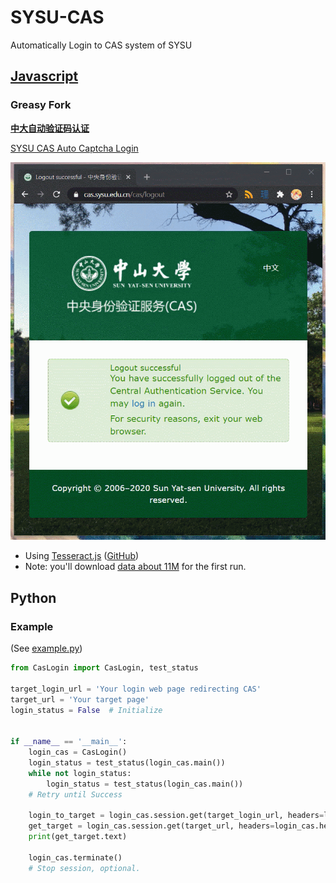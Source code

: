 # SYSU-CAS
Automatically Login to CAS system of SYSU

## [Javascript](CasLogin.js)
### Greasy Fork
**[中大自动验证码认证][1]**

[SYSU CAS Auto Captcha Login][2]

![demo](img/demo.gif)

* Using [Tesseract.js][4] ([GitHub][5])
* Note: you'll download [data about 11M][3] for the first run.

## Python
### Example
(See [example.py](./example.py))
```python
from CasLogin import CasLogin, test_status

target_login_url = 'Your login web page redirecting CAS'
target_url = 'Your target page'
login_status = False  # Initialize


if __name__ == '__main__':
    login_cas = CasLogin()
    login_status = test_status(login_cas.main())
    while not login_status:
        login_status = test_status(login_cas.main())
    # Retry until Success
    
    login_to_target = login_cas.session.get(target_login_url, headers=login_cas.headers)
    get_target = login_cas.session.get(target_url, headers=login_cas.headers)
    print(get_target.text)
    
    login_cas.terminate()
    # Stop session, optional.
```

[1]: https://greasyfork.org/zh-CN/scripts/419757
[2]: https://greasyfork.org/en/scripts/419757
[3]: https://tessdata.projectnaptha.com/4.0.0/eng.traineddata.gz
[4]: https://tesseract.projectnaptha.com
[5]: https://github.com/naptha/tesseract.js
